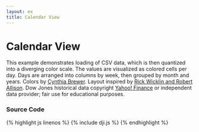 ```yaml
---
layout: ex
title: Calendar View
---
```


# Calendar View

<div class="gallery" id="chart"> </div>
<link type="text/css" rel="stylesheet" href="calendar.css"/>
<link type="text/css" rel="stylesheet" href="colorbrewer.css"/>
<script type="text/javascript" src="dji.js"> </script>

This example demonstrates loading of CSV data, which is then quantized into a diverging color scale. The values are visualized as colored cells per day. Days are arranged into columns by week, then grouped by month and years. Colors by [Cynthia Brewer](http://colorbrewer.org/). Layout inspired by [Rick Wicklin and Robert Allison](http://stat-computing.org/dataexpo/2009/posters/). Dow Jones historical data copyright [Yahoo! Finance](http://finance.yahoo.com/) or independent data provider; fair use for educational purposes.

### Source Code

{% highlight js linenos %}
{% include dji.js %}
{% endhighlight %}
